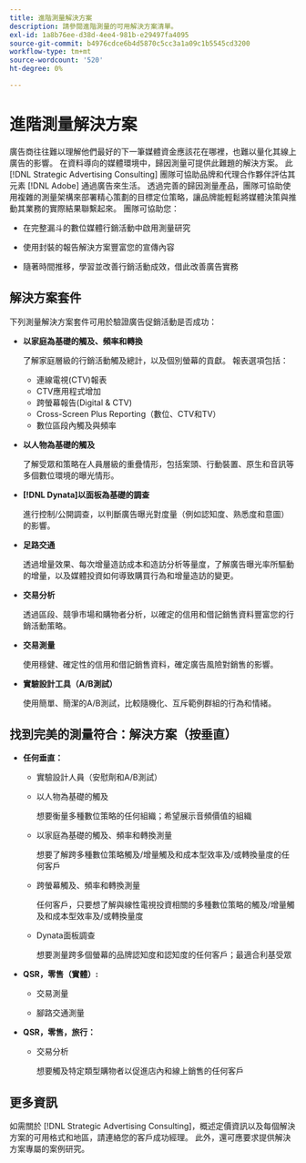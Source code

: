 ```yaml
---
title: 進階測量解決方案
description: 請參閱進階測量的可用解決方案清單。
exl-id: 1a8b76ee-d38d-4ee4-981b-e29497fa4095
source-git-commit: b4976cdce6b4d5870c5cc3a1a09c1b5545cd3200
workflow-type: tm+mt
source-wordcount: '520'
ht-degree: 0%

---
```


# 進階測量解決方案

廣告商往往難以理解他們最好的下一筆媒體資金應該花在哪裡，也難以量化其線上廣告的影響。 在資料導向的媒體環境中，歸因測量可提供此難題的解決方案。 此 [!DNL Strategic Advertising Consulting] 團隊可協助品牌和代理合作夥伴評估其元素 [!DNL Adobe] 通過廣告來生活。 透過完善的歸因測量產品，團隊可協助使用複雜的測量架構來部署精心策劃的目標定位策略，讓品牌能輕鬆將媒體決策與推動其業務的實際結果聯繫起來。 團隊可協助您：

* 在完整漏斗的數位媒體行銷活動中啟用測量研究

* 使用封裝的報告解決方案豐富您的宣傳內容

* 隨著時間推移，學習並改善行銷活動成效，借此改善廣告實務

## 解決方案套件

下列測量解決方案套件可用於驗證廣告促銷活動是否成功：

* **以家庭為基礎的觸及、頻率和轉換**

   了解家庭層級的行銷活動觸及總計，以及個別螢幕的貢獻。 報表選項包括：

   * 連線電視(CTV)報表
   * CTV應用程式增加
   * 跨螢幕報告(Digital &amp; CTV)
   * Cross-Screen Plus Reporting（數位、CTV和TV）
   * 數位區段內觸及與頻率

* **以人物為基礎的觸及**

   了解受眾和策略在人員層級的重疊情形，包括案頭、行動裝置、原生和音訊等多個數位環境的曝光情形。

* **[!DNL Dynata]以面板為基礎的調查**

   進行控制/公開調查，以判斷廣告曝光對度量（例如認知度、熟悉度和意圖）的影響。

* **足路交通**

   透過增量效果、每次增量造訪成本和造訪分析等量度，了解廣告曝光率所驅動的增量，以及媒體投資如何導致購買行為和增量造訪的變更。

* **交易分析**

   透過區段、競爭市場和購物者分析，以確定的信用和借記銷售資料豐富您的行銷活動策略。

* **交易測量**

   使用穩健、確定性的信用和借記銷售資料，確定廣告風險對銷售的影響。

* **實驗設計工具（A/B測試）**

   使用簡單、簡潔的A/B測試，比較隨機化、互斥範例群組的行為和情緒。

## 找到完美的測量符合：解決方案（按垂直）

* **任何垂直：**

   * 實驗設計人員（安慰劑和A/B測試）

   * 以人物為基礎的觸及

      想要衡量多種數位策略的任何組織；希望展示音頻價值的組織

   * 以家庭為基礎的觸及、頻率和轉換測量

      想要了解跨多種數位策略觸及/增量觸及和成本型效率及/或轉換量度的任何客戶

   * 跨螢幕觸及、頻率和轉換測量

      任何客戶，只要想了解與線性電視投資相關的多種數位策略的觸及/增量觸及和成本型效率及/或轉換量度

   * Dynata面板調查

      想要測量跨多個螢幕的品牌認知度和認知度的任何客戶；最適合利基受眾

* **QSR，零售（實體）:**

   * 交易測量

   * 腳路交通測量

* **QSR，零售，旅行：**

   * 交易分析

      想要觸及特定類型購物者以促進店內和線上銷售的任何客戶

## 更多資訊

如需關於 [!DNL Strategic Advertising Consulting]，概述定價資訊以及每個解決方案的可用格式和地區，請連絡您的客戶成功經理。 此外，還可應要求提供解決方案專屬的案例研究。
